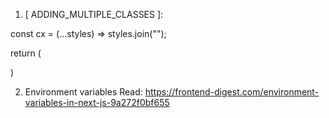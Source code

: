 1. [ ADDING_MULTIPLE_CLASSES ]:

const cx = (...styles) => styles.join("");

return (

<div className={cx(styles.menuBtn, styles.open)}/>
)

2. Environment variables
   Read:
   https://frontend-digest.com/environment-variables-in-next-js-9a272f0bf655
